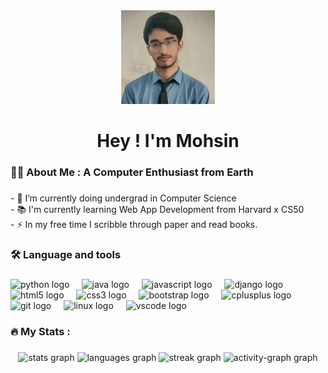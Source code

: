 <div align="center">
  <img height="150" src="https://github.com/mohsinwarind/mohsinramzan/blob/main/me.webp"  />
</div>

###

<div align="center">
</div>

###
<!--
<div align="center">
  <img src="https://visitor-badge.laobi.icu/badge?page_id=mohsinwarind.mohsinwarind&"  />
</div>
-->
###

<h1 align="center">Hey ! I'm Mohsin</h1>

###

<h3 align="left">👩‍💻  About Me : A Computer Enthusiast from Earth</h3>

###

<p align="left">- 🔭 I’m currently doing undergrad in Computer Science<br>- 📚 I'm currently learning Web App Development from Harvard x CS50<br>- ⚡ In my free time I scribble through paper and read books.</p>

###

<h3 align="left">🛠 Language and tools</h3>

###

<div align="left">
  <img src="https://cdn.jsdelivr.net/gh/devicons/devicon/icons/python/python-original.svg" height="40" alt="python logo"  />
  <img width="12" />
  <img src="https://cdn.jsdelivr.net/gh/devicons/devicon/icons/java/java-original.svg" height="40" alt="java logo"  />
  <img width="12" />
  <img src="https://cdn.jsdelivr.net/gh/devicons/devicon/icons/javascript/javascript-original.svg" height="40" alt="javascript logo"  />
  <img width="12" />
  <img src="https://cdn.jsdelivr.net/gh/devicons/devicon/icons/django/django-plain.svg" height="40" alt="django logo"  />
  <img width="12" />
  <img src="https://cdn.jsdelivr.net/gh/devicons/devicon/icons/html5/html5-plain.svg" height="40" alt="html5 logo"  />
  <img width="12" />
  <img src="https://cdn.jsdelivr.net/gh/devicons/devicon/icons/css3/css3-plain.svg" height="40" alt="css3 logo"  />
  <img width="12" />
  <img src="https://cdn.jsdelivr.net/gh/devicons/devicon/icons/bootstrap/bootstrap-original.svg" height="40" alt="bootstrap logo"  />
  <img width="12" />
  <img src="https://cdn.jsdelivr.net/gh/devicons/devicon/icons/cplusplus/cplusplus-original.svg" height="40" alt="cplusplus logo"  />
  <img width="12" />
  <img src="https://cdn.jsdelivr.net/gh/devicons/devicon/icons/git/git-original.svg" height="40" alt="git logo"  />
  <img width="12" />
  <img src="https://cdn.jsdelivr.net/gh/devicons/devicon/icons/linux/linux-original.svg" height="40" alt="linux logo"  />
  <img width="12" />
  <img src="https://cdn.jsdelivr.net/gh/devicons/devicon/icons/vscode/vscode-original.svg" height="40" alt="vscode logo"  />
</div>

###

<h3 align="left">🔥   My Stats :</h3>

###

<div align="center">
  <img src="https://github-readme-stats.vercel.app/api?username=mohsinwarind&hide_title=true&hide_rank=true&show_icons=true&include_all_commits=true&count_private=true&disable_animations=false&theme=dark&locale=en&hide_border=true&order=1" height="250" alt="stats graph"  />
  <img src="https://github-readme-stats.vercel.app/api/top-langs?username=mohsinwarind&locale=en&hide_title=false&layout=compact&card_width=320&langs_count=5&theme=dark&hide_border=true&order=2&custom_title=Languages%20Used" height="150" alt="languages graph"  />
  <img src="https://streak-stats.demolab.com?user=mohsinwarind&locale=en&mode=daily&theme=dark&hide_border=true&border_radius=5&order=3" height="220" alt="streak graph"  />
  <img src="https://github-readme-activity-graph.vercel.app/graph?username=mohsinwarind&theme=github-dark&hide_border=true&area=true&hide_title=true" height="150" alt="activity-graph graph"  />
</div>

###
